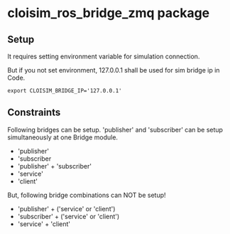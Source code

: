 # cloisim_ros_bridge_zmq package

## Setup

It requires setting environment variable for simulation connection.

But if you not set environment, 127.0.0.1 shall be used for sim bridge ip in Code.

```shell
export CLOISIM_BRIDGE_IP='127.0.0.1'
```

## Constraints

Following bridges can be setup.
'publisher' and 'subscriber' can be setup simultaneously at one Bridge module.

- 'publisher'
- 'subscriber
- 'publisher' + 'subscriber'
- 'service'
- 'client'

But, following bridge combinations can NOT be setup!

- 'publisher' + ('service' or 'client')
- 'subscriber' + ('service' or 'client')
- 'service' + 'client'
